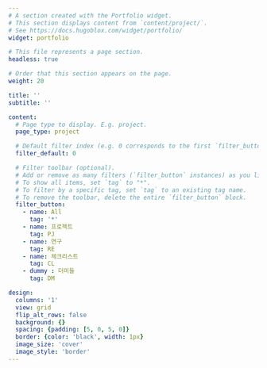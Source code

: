 ```yaml
---
# A section created with the Portfolio widget.
# This section displays content from `content/project/`.
# See https://docs.hugoblox.com/widget/portfolio/
widget: portfolio

# This file represents a page section.
headless: true

# Order that this section appears on the page.
weight: 20

title: ''
subtitle: ''

content:
  # Page type to display. E.g. project.
  page_type: project

  # Default filter index (e.g. 0 corresponds to the first `filter_button` instance below).
  filter_default: 0

  # Filter toolbar (optional).
  # Add or remove as many filters (`filter_button` instances) as you like.
  # To show all items, set `tag` to "*".
  # To filter by a specific tag, set `tag` to an existing tag name.
  # To remove the toolbar, delete the entire `filter_button` block.
  filter_button:
    - name: All
      tag: '*'
    - name: 프로젝트
      tag: PJ
    - name: 연구 
      tag: RE
    - name: 체크리스트
      tag: CL
    - dummy : 더미들
      tag: DM

design:
  columns: '1'
  view: grid    
  flip_alt_rows: false
  background: {}
  spacing: {padding: [5, 0, 5, 0]}
  border: {color: 'black', width: 1px}
  image_size: 'cover'
  image_style: 'border' 
---
```

